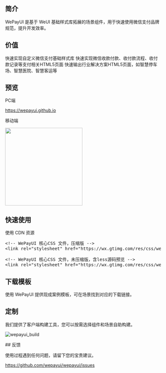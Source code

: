## 简介
WePayUI 是基于 WeUI 基础样式库拓展的场景组件，用于快速使用微信支付品牌规范，提升开发效率。

## 价值

快速实现自定义微信支付基础样式库
快速实现微信收款付款、收付款流程、收付款记录等支付相关HTML5页面
快速输出行业解决方案HTML5页面，如智慧停车场、智慧医院、智慧客运等

## 预览
PC端
<p>
    <a href="https://wepayui.github.io" target="_blank">https://wepayui.github.io</a>
</p>
移动端
<p>
<img width="250" height="250" src="https://wepayui.github.io/img/code.png">
</p>

## 快速使用

使用 CDN 资源
<pre>
&lt;!-- WePayUI 核心CSS 文件，压缩版 --&gt;
&lt;link rel=&quot;stylesheet&quot; href=&quot;https://wx.gtimg.com/res/css/wepayui/0.0.1/wepayui.min.css&quot;&gt;

&lt;!-- WePayUI 核心CSS 文件，未压缩版，含less源码预览 --&gt;
&lt;link rel=&quot;stylesheet&quot; href=&quot;https://wx.gtimg.com/res/css/wepayui/0.0.1/wepayui.css&quot;&gt;
</pre>

## 下载模板

使用 WePayUI 提供现成案例模板，可在场景找到对应的下载链接。

## 定制

我们提供了客户端构建工具，您可以按需选择组件和场景自助构建。
<p>
    <img src="https://wepayui.github.io/img/wepayui_build.gif" alt="wepayui_build" class="wepayui-build-show">
</p>
## 反馈

使用过程遇到任何问题，请留下您的宝贵建议。
<p>
    <a href="https://github.com/wepayui/wepayui/issues" target="_blank">https://github.com/wepayui/wepayui/issues</a>
</p>

